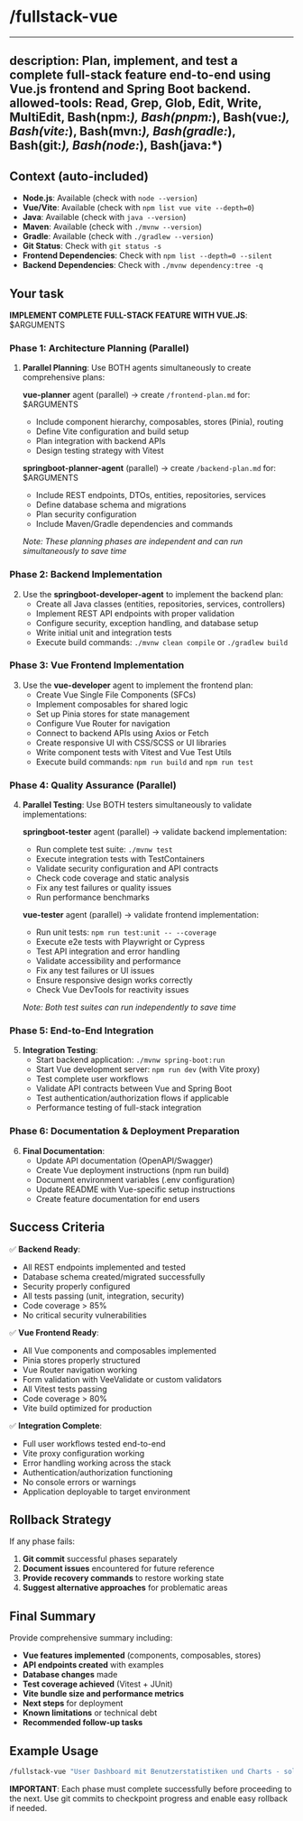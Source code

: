 # /fullstack-vue

---
description: Plan, implement, and test a complete full-stack feature end-to-end using Vue.js frontend and Spring Boot backend.
allowed-tools: Read, Grep, Glob, Edit, Write, MultiEdit, Bash(npm:*), Bash(pnpm:*), Bash(vue:*), Bash(vite:*), Bash(mvn:*), Bash(gradle:*), Bash(git:*), Bash(node:*), Bash(java:*)
---

## Context (auto-included)
- **Node.js**: Available (check with `node --version`)
- **Vue/Vite**: Available (check with `npm list vue vite --depth=0`)
- **Java**: Available (check with `java --version`)
- **Maven**: Available (check with `./mvnw --version`)
- **Gradle**: Available (check with `./gradlew --version`)
- **Git Status**: Check with `git status -s`
- **Frontend Dependencies**: Check with `npm list --depth=0 --silent`
- **Backend Dependencies**: Check with `./mvnw dependency:tree -q`

## Your task

**IMPLEMENT COMPLETE FULL-STACK FEATURE WITH VUE.JS**: $ARGUMENTS

### Phase 1: Architecture Planning (Parallel)
1) **Parallel Planning**: Use BOTH agents simultaneously to create comprehensive plans:
   
   **vue-planner** agent (parallel) → create `/frontend-plan.md` for: $ARGUMENTS
   - Include component hierarchy, composables, stores (Pinia), routing
   - Define Vite configuration and build setup
   - Plan integration with backend APIs
   - Design testing strategy with Vitest

   **springboot-planner-agent** (parallel) → create `/backend-plan.md` for: $ARGUMENTS
   - Include REST endpoints, DTOs, entities, repositories, services
   - Define database schema and migrations
   - Plan security configuration
   - Include Maven/Gradle dependencies and commands
   
   *Note: These planning phases are independent and can run simultaneously to save time*

### Phase 2: Backend Implementation
2) Use the **springboot-developer-agent** to implement the backend plan:
   - Create all Java classes (entities, repositories, services, controllers)
   - Implement REST API endpoints with proper validation
   - Configure security, exception handling, and database setup
   - Write initial unit and integration tests
   - Execute build commands: `./mvnw clean compile` or `./gradlew build`

### Phase 3: Vue Frontend Implementation  
3) Use the **vue-developer** agent to implement the frontend plan:
   - Create Vue Single File Components (SFCs)
   - Implement composables for shared logic
   - Set up Pinia stores for state management
   - Configure Vue Router for navigation
   - Connect to backend APIs using Axios or Fetch
   - Create responsive UI with CSS/SCSS or UI libraries
   - Write component tests with Vitest and Vue Test Utils
   - Execute build commands: `npm run build` and `npm run test`

### Phase 4: Quality Assurance (Parallel)
4) **Parallel Testing**: Use BOTH testers simultaneously to validate implementations:

   **springboot-tester** agent (parallel) → validate backend implementation:
   - Run complete test suite: `./mvnw test`
   - Execute integration tests with TestContainers
   - Validate security configuration and API contracts
   - Check code coverage and static analysis
   - Fix any test failures or quality issues
   - Run performance benchmarks

   **vue-tester** agent (parallel) → validate frontend implementation:
   - Run unit tests: `npm run test:unit -- --coverage`
   - Execute e2e tests with Playwright or Cypress
   - Test API integration and error handling
   - Validate accessibility and performance
   - Fix any test failures or UI issues
   - Ensure responsive design works correctly
   - Check Vue DevTools for reactivity issues
   
   *Note: Both test suites can run independently to save time*

### Phase 5: End-to-End Integration
5) **Integration Testing**:
   - Start backend application: `./mvnw spring-boot:run`
   - Start Vue development server: `npm run dev` (with Vite proxy)
   - Test complete user workflows
   - Validate API contracts between Vue and Spring Boot
   - Test authentication/authorization flows if applicable
   - Performance testing of full-stack integration

### Phase 6: Documentation & Deployment Preparation
6) **Final Documentation**:
   - Update API documentation (OpenAPI/Swagger)
   - Create Vue deployment instructions (npm run build)
   - Document environment variables (.env configuration)
   - Update README with Vue-specific setup instructions
   - Create feature documentation for end users

## Success Criteria

✅ **Backend Ready**:
- All REST endpoints implemented and tested
- Database schema created/migrated successfully  
- Security properly configured
- All tests passing (unit, integration, security)
- Code coverage > 85%
- No critical security vulnerabilities

✅ **Vue Frontend Ready**:
- All Vue components and composables implemented
- Pinia stores properly structured
- Vue Router navigation working
- Form validation with VeeValidate or custom validators
- All Vitest tests passing
- Code coverage > 80%
- Vite build optimized for production

✅ **Integration Complete**:
- Full user workflows tested end-to-end
- Vite proxy configuration working
- Error handling working across the stack
- Authentication/authorization functioning
- No console errors or warnings
- Application deployable to target environment

## Rollback Strategy

If any phase fails:
1. **Git commit** successful phases separately
2. **Document issues** encountered for future reference
3. **Provide recovery commands** to restore working state
4. **Suggest alternative approaches** for problematic areas

## Final Summary

Provide comprehensive summary including:
- **Vue features implemented** (components, composables, stores)
- **API endpoints created** with examples
- **Database changes** made
- **Test coverage achieved** (Vitest + JUnit)
- **Vite bundle size and performance metrics**
- **Next steps** for deployment
- **Known limitations** or technical debt
- **Recommended follow-up tasks**

## Example Usage

```bash
/fullstack-vue "User Dashboard mit Benutzerstatistiken und Charts - soll Benutzerdaten anzeigen, Charts mit Chart.js generieren und Export-Funktionalität bieten"
```

**IMPORTANT**: Each phase must complete successfully before proceeding to the next. Use git commits to checkpoint progress and enable easy rollback if needed.